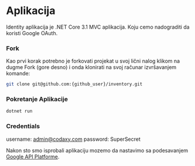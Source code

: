 # Aplikacija

Identity aplikacija je .NET Core 3.1 MVC aplikacija. Koju cemo nadograditi da koristi Google OAuth.

### Fork
Kao prvi korak potrebno je forkovati projekat u svoj lični nalog klikom na dugme Fork (gore desno) i onda klonirati na svoj računar izvršavanjem komande:

```bash
git clone git@github.com:{github_user}/inventory.git
```

### Pokretanje Aplikacije
```bash
dotnet run
```

### Credentials
username: admin@codaxy.com
password: SuperSecret

Nakon sto smo isprobali aplikaciju mozemo da nastavimo sa podesavanjem [Google API Platforme](./GoogleApiPlatforma.md).